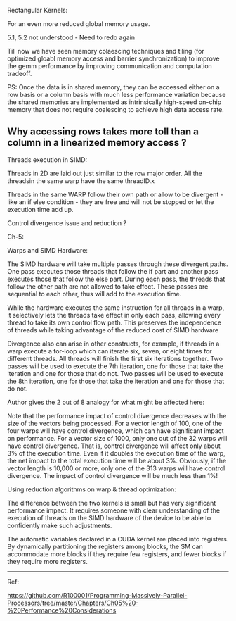 Rectangular Kernels: 

For an even more reduced global memory usage. 

5.1, 5.2 not understood - Need to redo again


Till now we have seen memory colaescing techniques and tiling (for optimized gloabl memory access and barrier synchronization) to improve the gemm performance by improving communication and computation tradeoff.

PS: Once the data is in shared memory, they can be accessed either on a row basis or a column basis with much less performance variation because the shared memories are implemented as intrinsically high-speed on-chip memory that does not require coalescing to achieve high data access rate.

Why accessing rows takes more toll than a column in a linearized memory access ? 
---
Threads execution in SIMD: 

Threads in 2D are laid out just similar to the row major order. All the threadsin the same warp have the same threadID.x

Threads in the same WARP follow their own path or allow to be divergent - like an if else condition - they are free and will not be stopped or let the execution time add up. 



Control divergence issue and reduction ? 

Ch-5: 

Warps and SIMD Hardware: 

The SIMD hardware will take multiple passes through these divergent paths. One pass executes those threads that follow the if part and another pass executes those that follow the else part. During each pass, the threads that follow the other path are not allowed to take effect. These passes are sequential to each other, thus will add to the execution time.

While the hardware executes the same instruction for all threads in a warp, it selectively lets the threads take effect in only each pass, allowing every thread to take its own control flow path. This preserves the independence of threads while taking advantage of the reduced cost of SIMD hardware

Divergence also can arise in other constructs, for example, if threads in a warp execute a for-loop which can iterate six, seven, or eight times for different threads. All threads will finish the first six iterations together. Two passes will be used to execute the 7th iteration, one for those that take the iteration and one for those that do not. Two passes will be used to execute the 8th iteration, one for those that take the iteration and one for those that do not.

Author gives the 2 out of 8 analogy for what might be affected here: 

Note that the performance impact of control divergence decreases with the size of the vectors being processed. For a vector length of 100, one of the four warps will have control divergence, which can have significant impact on performance. For a vector size of 1000, only one out of the 32 warps will have control divergence. That is, control divergence will affect only about 3% of the execution time. Even if it doubles the execution time of the warp, the net impact to the total execution time will be about 3%. Obviously, if the vector length is 10,000 or more, only one of the 313 warps will have control divergence. The impact of control divergence will be much less than 1%!

Using reduction algorithms on warp & thread optimization: 

The difference between the two kernels is small but has very significant performance impact. It requires someone with clear understanding of the execution of threads on the SIMD hardware of the device to be able to confidently make such adjustments.

The automatic variables declared in a CUDA kernel are placed into registers. By dynamically partitioning the registers among blocks, the SM can accommodate more blocks if they require few registers, and fewer blocks if they require more registers.



---
Ref: 

https://github.com/R100001/Programming-Massively-Parallel-Processors/tree/master/Chapters/Ch05%20-%20Performance%20Considerations
